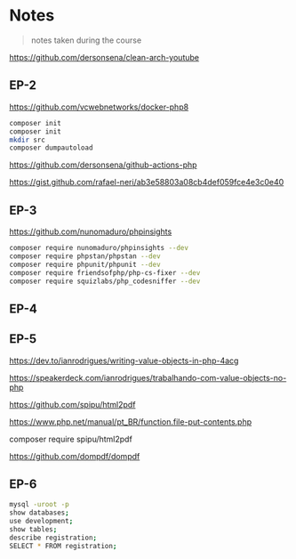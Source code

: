 # Notes

> notes taken during the course

<!-- https://gitignore.io -->
<!-- https://github.com/github/gitignore -->

https://github.com/dersonsena/clean-arch-youtube

## EP-2

https://github.com/vcwebnetworks/docker-php8

```sh
composer init
composer init
mkdir src
composer dumpautoload
```

https://github.com/dersonsena/github-actions-php

https://gist.github.com/rafael-neri/ab3e58803a08cb4def059fce4e3c0e40

## EP-3

https://github.com/nunomaduro/phpinsights

```sh
composer require nunomaduro/phpinsights --dev
composer require phpstan/phpstan --dev
composer require phpunit/phpunit --dev
composer require friendsofphp/php-cs-fixer --dev
composer require squizlabs/php_codesniffer --dev
```

## EP-4

## EP-5

https://dev.to/ianrodrigues/writing-value-objects-in-php-4acg

https://speakerdeck.com/ianrodrigues/trabalhando-com-value-objects-no-php

https://github.com/spipu/html2pdf

https://www.php.net/manual/pt_BR/function.file-put-contents.php

composer require spipu/html2pdf

https://github.com/dompdf/dompdf

## EP-6

```sh
mysql -uroot -p
show databases;
use development;
show tables;
describe registration;
SELECT * FROM registration;
```
